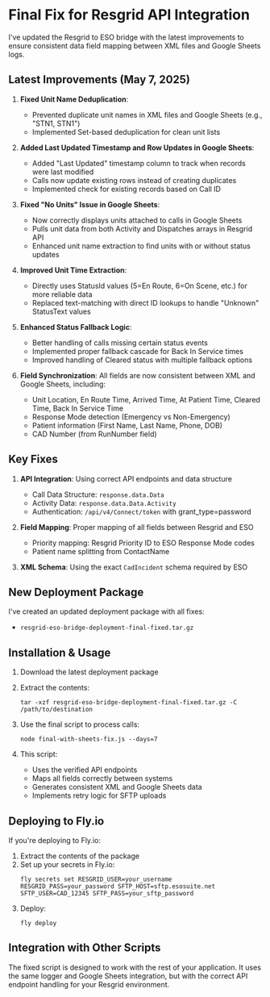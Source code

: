 # Final Fix for Resgrid API Integration

I've updated the Resgrid to ESO bridge with the latest improvements to ensure consistent data field mapping between XML files and Google Sheets logs.

## Latest Improvements (May 7, 2025)

1. **Fixed Unit Name Deduplication**:
   - Prevented duplicate unit names in XML files and Google Sheets (e.g., "STN1, STN1")
   - Implemented Set-based deduplication for clean unit lists

2. **Added Last Updated Timestamp and Row Updates in Google Sheets**:
   - Added "Last Updated" timestamp column to track when records were last modified
   - Calls now update existing rows instead of creating duplicates
   - Implemented check for existing records based on Call ID

3. **Fixed "No Units" Issue in Google Sheets**:
   - Now correctly displays units attached to calls in Google Sheets
   - Pulls unit data from both Activity and Dispatches arrays in Resgrid API
   - Enhanced unit name extraction to find units with or without status updates

4. **Improved Unit Time Extraction**:
   - Directly uses StatusId values (5=En Route, 6=On Scene, etc.) for more reliable data
   - Replaced text-matching with direct ID lookups to handle "Unknown" StatusText values

5. **Enhanced Status Fallback Logic**:
   - Better handling of calls missing certain status events
   - Implemented proper fallback cascade for Back In Service times
   - Improved handling of Cleared status with multiple fallback options

6. **Field Synchronization**: All fields are now consistent between XML and Google Sheets, including:
   - Unit Location, En Route Time, Arrived Time, At Patient Time, Cleared Time, Back In Service Time
   - Response Mode detection (Emergency vs Non-Emergency)
   - Patient information (First Name, Last Name, Phone, DOB)
   - CAD Number (from RunNumber field)

## Key Fixes

1. **API Integration**: Using correct API endpoints and data structure
   - Call Data Structure: `response.data.Data` 
   - Activity Data: `response.data.Data.Activity`
   - Authentication: `/api/v4/Connect/token` with grant_type=password

2. **Field Mapping**: Proper mapping of all fields between Resgrid and ESO
   - Priority mapping: Resgrid Priority ID to ESO Response Mode codes
   - Patient name splitting from ContactName

3. **XML Schema**: Using the exact `CadIncident` schema required by ESO

## New Deployment Package

I've created an updated deployment package with all fixes:
- `resgrid-eso-bridge-deployment-final-fixed.tar.gz`

## Installation & Usage

1. Download the latest deployment package

2. Extract the contents:
   ```
   tar -xzf resgrid-eso-bridge-deployment-final-fixed.tar.gz -C /path/to/destination
   ```

3. Use the final script to process calls:
   ```
   node final-with-sheets-fix.js --days=7
   ```

4. This script:
   - Uses the verified API endpoints
   - Maps all fields correctly between systems
   - Generates consistent XML and Google Sheets data
   - Implements retry logic for SFTP uploads

## Deploying to Fly.io

If you're deploying to Fly.io:

1. Extract the contents of the package
2. Set up your secrets in Fly.io:
   ```
   fly secrets set RESGRID_USER=your_username RESGRID_PASS=your_password SFTP_HOST=sftp.esosuite.net SFTP_USER=CAD_12345 SFTP_PASS=your_sftp_password
   ```
3. Deploy:
   ```
   fly deploy
   ```

## Integration with Other Scripts

The fixed script is designed to work with the rest of your application. It uses the same logger and Google Sheets integration, but with the correct API endpoint handling for your Resgrid environment.